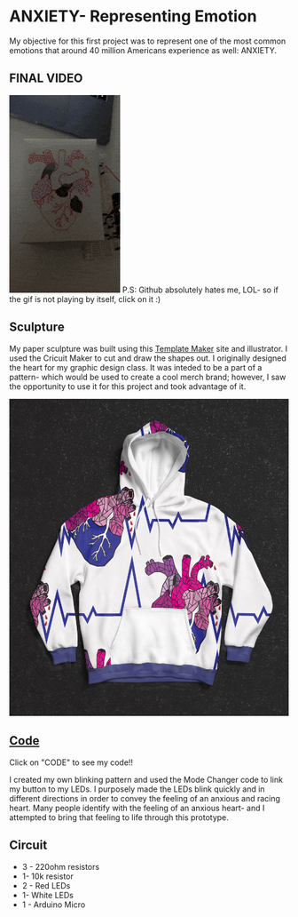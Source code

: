 # ANXIETY- Representing Emotion 
My objective for this first project was to represent one of the most 
common emotions that around 40 million Americans experience as well: ANXIETY. 

## FINAL VIDEO
![Final Video](/gif.gif)
P.S: Github absolutely hates me, LOL- so if the gif is not playing by itself, click on it :) 

## Sculpture

My paper sculpture was built using this [Template Maker](https://www.templatemaker.nl/en/boxlid/) site and illustrator. I used the Cricuit Maker to cut and draw the shapes out. I originally designed the heart for my graphic design class. It was inteded to be a part of a pattern- which would be used to create a cool merch brand; however, I saw the opportunity to use it for this project and took advantage of it. 

![Final HODDIE](/HOODIEjpg.jpg)

## [Code](/final_final_switch.ino)
Click on "CODE" to see my code!! 


I created my own blinking pattern and used the Mode Changer code to link my button to my LEDs. I purposely made the LEDs blink quickly and in different directions in order to convey the feeling of an anxious and racing heart. Many people identify with the feeling of an anxious heart- and I attempted to bring that feeling to life through this prototype. 

## Circuit

* 3 - 220ohm resistors
* 1- 10k resistor
* 2 - Red LEDs
* 1- White LEDs
* 1 - Arduino Micro




